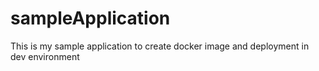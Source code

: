 # sampleApplication
This is my sample application to create docker image and deployment in dev environment
